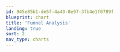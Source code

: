 ```yaml
---
id: 945e85b1-de5f-4a40-8e97-37b4e1f0789f
blueprint: chart
title: 'Funnel Analysis'
landing: true
sort: 2
nav_type: charts
---
```

